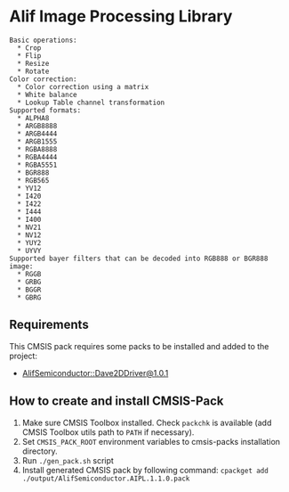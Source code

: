 # Alif Image Processing Library

    Basic operations:
      * Crop
      * Flip
      * Resize
      * Rotate
    Color correction:
      * Color correction using a matrix
      * White balance
      * Lookup Table channel transformation
    Supported formats:
      * ALPHA8
      * ARGB8888
      * ARGB4444
      * ARGB1555
      * RGBA8888
      * RGBA4444
      * RGBA5551
      * BGR888
      * RGB565
      * YV12
      * I420
      * I422
      * I444
      * I400
      * NV21
      * NV12
      * YUY2
      * UYVY
    Supported bayer filters that can be decoded into RGB888 or BGR888 image:
      * RGGB
      * GRBG
      * BGGR
      * GBRG

## Requirements

This CMSIS pack requires some packs to be installed and added to the project:
* [AlifSemiconductor::Dave2DDriver@1.0.1](https://github.com/alifsemi/alif_dave2d-driver)

## How to create and install CMSIS-Pack

1. Make sure CMSIS Toolbox installed. Check `packchk` is available (add CMSIS Toolbox utils path to `PATH` if necessary).
2. Set `CMSIS_PACK_ROOT` environment variables to cmsis-packs installation directory.
3. Run `./gen_pack.sh` script
4. Install generated CMSIS pack by following command:
`cpackget add ./output/AlifSemiconductor.AIPL.1.1.0.pack`
